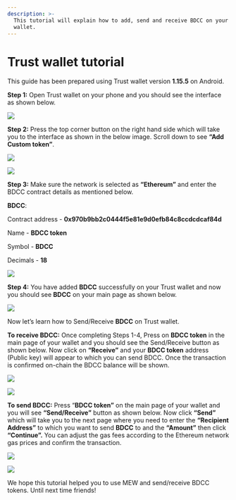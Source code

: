```yaml
---
description: >-
  This tutorial will explain how to add, send and receive BDCC on your Trust
  wallet.
---
```


# Trust wallet tutorial

This guide has been prepared using Trust wallet version **1.15.5** on Android. 

**Step 1:** Open Trust wallet on your phone and you should see the interface as shown below. 

![](../.gitbook/assets/0.jpeg)

**Step 2:** Press the top corner button on the right hand side which will take you to the interface as shown in the below image. Scroll down to see **“Add Custom token”**.

![](../.gitbook/assets/2-1.jpg)

![](../.gitbook/assets/2-2.jpg)

**Step 3:** Make sure the network is selected as **“Ethereum”** and enter the BDCC contract details as mentioned below.

**BDCC**:

Contract address - **0x970b9bb2c0444f5e81e9d0efb84c8ccdcdcaf84d**

Name - **BDCC token**

Symbol - **BDCC**

Decimals - **18**

![](../.gitbook/assets/3%20%281%29.jpeg)

**Step 4:** You have added **BDCC** successfully on your Trust wallet and now you should see **BDCC** on your main page as shown below.

![](../.gitbook/assets/4-1.jpg)

Now let’s learn how to Send/Receive **BDCC** on Trust wallet.

**To receive BDCC:** Once completing Steps 1-4, Press on **BDCC token** in the main page of your wallet and you should see the Send/Receive button as shown below. Now click on **“Receive”** and your **BDCC token** address \(Public key\) will appear to which you can send BDCC. Once the transaction is confirmed on-chain the BDCC balance will be shown.

![](../.gitbook/assets/5-1.jpg)

![](../.gitbook/assets/5-2.jpg)

**To send BDCC:** Press “**BDCC token”** on the main page of your wallet and you will see **“Send/Receive”** button as shown below. Now click **“Send”** which will take you to the next page where you need to enter the **“Recipient Address”** to which you want to send **BDCC** to and the **“Amount”** then click **“Continue”.** You can adjust the gas fees according to the Ethereum network gas prices and confirm the transaction.

![](../.gitbook/assets/6-1.jpg)

![](../.gitbook/assets/6-2.jpg)

We hope this tutorial helped you to use MEW and send/receive BDCC tokens. Until next time friends!

